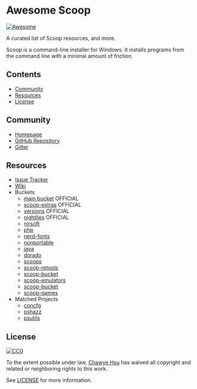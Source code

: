 # Awesome Scoop

[![Awesome](https://awesome.re/badge.svg)](https://awesome.re)

A curated list of Scoop resources, and more.

Scoop is a command-line installer for Windows. It installs programs from the command line with a minimal amount of friction.

## Contents

- [Community](#community)
- [Resources](#resources)
- [License](#license)

## Community

- [Homepage](https://scoop.sh)
- [GitHub Repository](https://github.com/lukesampson/scoop)
- [Gitter](https://gitter.im/lukesampson/scoop)

## Resources

- [Issue Tracker](https://github.com/lukesampson/scoop/issues)
- [Wiki](https://github.com/lukesampson/scoop/wiki)
- Buckets
  - [main bucket](https://github.com/lukesampson/scoop/tree/master/bucket) OFFICIAL
  - [scoop-extras](https://github.com/lukesampson/scoop-extras) OFFICIAL
  - [versions](https://github.com/scoopinstaller/versions) OFFICIAL
  - [nightlies](https://github.com/scoopinstaller/nightlies) OFFICIAL
  - [nirsoft](https://github.com/kodybrown/scoop-nirsoft)
  - [php](https://github.com/nueko/scoop-php)
  - [nerd-fonts](https://github.com/matthewjberger/scoop-nerd-fonts)
  - [nonportable](https://github.com/oltolm/scoop-nonportable)
  - [java](https://github.com/se35710/scoop-java)
  - [dorado](https://github.com/h404bi/dorado)
  - [scoops](https://github.com/rasa/scoops)
  - [scoop-retools](https://github.com/TheCjw/scoop-retools)
  - [scoop-bucket](https://github.com/wangzq/scoop-bucket)
  - [scoop-emulators](https://github.com/hermanjustnu/scoop-emulators)
  - [scoop-bucket](https://github.com/liaoya/scoop-bucket)
  - [scoop-games](https://github.com/Calinou/scoop-games)
- Matched Projects
  - [concfg](https://github.com/lukesampson/concfg)
  - [pshazz](https://github.com/lukesampson/pshazz)
  - [psutils](https://github.com/lukesampson/psutils)

## License

[![CC0](https://i.creativecommons.org/p/zero/1.0/88x31.png)](https://creativecommons.org/publicdomain/zero/1.0/)

To the extent possible under law, [Chawye Hsu](https://github.com/h404bi) has waived all copyright and related or neighboring rights to this work.

See [LICENSE](LICENSE) for more information.
